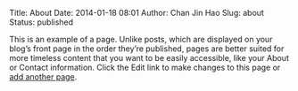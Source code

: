 Title: About
Date: 2014-01-18 08:01
Author: Chan Jin Hao
Slug: about
Status: published

This is an example of a page. Unlike posts, which are displayed on your blog’s front page in the order they’re published, pages are better suited for more timeless content that you want to be easily accessible, like your About or Contact information. Click the Edit link to make changes to this page or [add another page](/wp-admin/post-new.php?post_type=page "Direct link to Add New in the Admin Dashboard").
